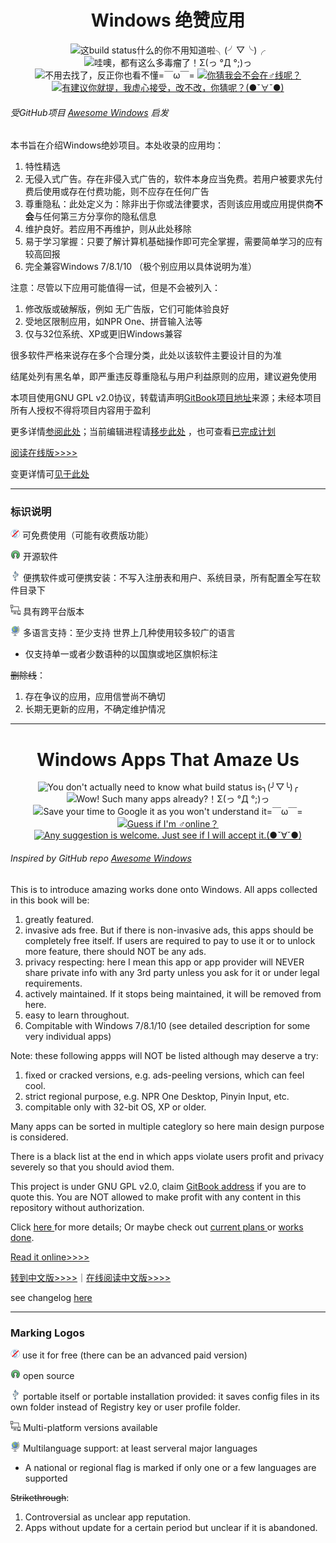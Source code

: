 <h1 align="center">Windows 绝赞应用</h1>

<p align="center">
<img src="https://img.shields.io/badge/build-passing-green.svg" title="这build status什么的你不用知道啦╮(╯▽╰)╭" />
<img src="https://img.shields.io/badge/%E5%BA%94%E7%94%A8%E6%80%BB%E6%95%B0-275-blue.svg" title="哇噢，都有这么多毒瘤了！Σ(っ °Д °;)っ" /> <img src="https://img.shields.io/badge/%E5%8D%8F%E8%AE%AE-GPL%20v2.0-red.svg" title="不用去找了，反正你也看不懂=￣ω￣=" />
<a href="https://t.me/EMLVIRUS" target="_blank">
<img src="https://img.shields.io/badge/☎️联系-telegram-ff69b4.svg" title="你猜我会不会在♂线呢？"/>
</a>
<a href="https://github.com/EMLVIRUS/Amazing-Windows-Apps/issues" target="_blank">
<img src="https://img.shields.io/github/issues/EMLVIRUS/Amazing-Windows-Apps.svg" title="有建议你就提，我虚心接受，改不改，你猜呢？(●ˇ∀ˇ●)"/>
</a>
</p>

###### 受GitHub项目 [Awesome Windows](https://github.com/Awesome-Windows/Awesome) 启发

本书旨在介绍Windows绝妙项目。本处收录的应用均：

1. 特性精选
2. 无侵入式广告。存在非侵入式广告的，软件本身应当免费。若用户被要求先付费后使用或存在付费功能，则不应存在任何广告
3. 尊重隐私：此处定义为：除非出于你或法律要求，否则该应用或应用提供商**不会**与任何第三方分享你的隐私信息
4. 维护良好。若应用不再维护，则从此处移除
5. 易于学习掌握：只要了解计算机基础操作即可完全掌握，需要简单学习的应有较高回报
6. 完全兼容Windows 7/8.1/10 （极个别应用以具体说明为准）

注意：尽管以下应用可能值得一试，但是不会被列入：

1. 修改版或破解版，例如 无广告版，它们可能体验良好
2. 受地区限制应用，如NPR One、拼音输入法等
3. 仅与32位系统、XP或更旧Windows兼容

很多软件严格来说存在多个合理分类，此处以该软件主要设计目的为准

结尾处列有黑名单，即严重违反尊重隐私与用户利益原则的应用，建议避免使用

本项目使用GNU GPL v2.0协议，转载请声明[GitBook项目地址](https://www.gitbook.com/book/emlvirus/windows-apps-that-amaze-us)来源；未经本项目所有人授权不得将项目内容用于盈利

更多详情[参阅此处](https://github.com/EMLVIRUS/Amazing-Windows-Apps/wiki)；当前编辑进程请[移步此处](https://github.com/EMLVIRUS/Amazing-Windows-Apps/issues?utf8=✓&q=label%3Aaccepted) ，也可查看[已完成计划](https://github.com/EMLVIRUS/Amazing-Windows-Apps/issues?utf8=✓&q=label%3Adone )

[阅读在线版&gt;&gt;&gt;&gt;](https://www.gitbook.com/read/book/emlvirus/windows-apps-that-amaze-us)

变更详情可[见于此处](https://github.com/EMLVIRUS/Amazing-Windows-Apps/commits/master)

---

### 标识说明

![](/assets/图片2.png) 可免费使用（可能有收费版功能）

![](/assets/open-source-icon.png) 开源软件

![](/assets/usb.png) 便携软件或可便携安装：不写入注册表和用户、系统目录，所有配置全写在软件目录下

![](/assets/multi_platform.png) 具有跨平台版本

![](/assets/earth-globe.png) 多语言支持：至少支持 世界上几种使用较多较广的语言

* 仅支持单一或者少数语种的以国旗或地区旗帜标注

~~删除线~~：

1. 存在争议的应用，应用信誉尚不确切
2. 长期无更新的应用，不确定维护情况

---

<h1 align="center">Windows Apps That Amaze Us</h1>

<p align="center">
<img src="https://img.shields.io/badge/build-passing-green.svg" title="You don't actually need to know what build status is╮(╯▽╰)╭" />
<img src="https://img.shields.io/badge/apps%20count-275-blue.svg" title="Wow! Such many apps already?！Σ(っ °Д °;)っ" />
<img src="https://img.shields.io/badge/lisence-GPL%20v2.0-red.svg" title="Save your time to Google it as you won't understand it=￣ω￣=" />
<a href="https://t.me/EMLVIRUS" target="_blank">
<img src="https://img.shields.io/badge/☎️contact-telegram-ff69b4.svg" title="Guess if I'm ♂online？"/>
</a>
<a href="https://github.com/EMLVIRUS/Amazing-Windows-Apps/issues" target="_blank">
<img src="https://img.shields.io/github/issues/EMLVIRUS/Amazing-Windows-Apps.svg" title="Any suggestion is welcome. Just see if I will accept it.(●ˇ∀ˇ●)"/>
</a>
</p>

###### Inspired by GitHub repo [Awesome Windows](https://github.com/Awesome-Windows/Awesome)

This is to introduce amazing works done onto Windows. All apps collected in this book will be:

1. greatly featured.
2. invasive ads free. But if there is non-invasive ads, this apps should be completely free itself. If users are required to pay to use it or to unlock more feature, there should NOT be any ads.
3. privacy respecting: here I mean this app or app provider will NEVER share private info with any 3rd party unless you ask for it or under legal requirements.
4. actively maintained. If it stops being maintained, it will be removed from here.
5. easy to learn throughout.
6. Compitable with Windows 7/8.1/10 \(see detailed description for some very individual apps\)

Note: these following appps will NOT be listed although may deserve a try:

1. fixed or cracked versions, e.g. ads-peeling versions, which can feel cool.
2. strict regional purpose, e.g. NPR One Desktop, Pinyin Input, etc.
3. compitable only with 32-bit OS, XP or older.

Many apps can be sorted in multiple categlory so here main design purpose is considered.

There is a black list at the end in which apps violate users profit and privacy severely so that you should aviod them.

This project is under GNU GPL v2.0, claim [GitBook address](https://www.gitbook.com/book/emlvirus/windows-apps-that-amaze-us) if you are to quote this. You are NOT allowed to make profit with any content in this repository without authorization.

Click [here ](https://github.com/EMLVIRUS/Amazing-Windows-Apps/wiki)for more details; Or maybe check out [current plans ](https://github.com/EMLVIRUS/Amazing-Windows-Apps/issues?utf8=✓&q=label%3Aaccepted)or [works done](https://github.com/EMLVIRUS/Amazing-Windows-Apps/issues?utf8=✓&q=label%3Adone).

[Read it online&gt;&gt;&gt;&gt;](https://www.gitbook.com/read/book/emlvirus/windows-apps-that-amaze-us)

[转到中文版&gt;&gt;&gt;&gt;](https://github.com/EMLVIRUS/Amazing-Windows-Apps-Zh-CN)｜[在线阅读中文版&gt;&gt;&gt;&gt;](https://www.gitbook.com/read/book/emlvirus/amazing-windows-apps-zh-cn)

see changelog [here](https://github.com/EMLVIRUS/Amazing-Windows-Apps/commits/master)

---

### Marking Logos

![](/assets/图片2.png) use it for free \(there can be an advanced paid version\)

![](/assets/open-source-icon.png) open source

![](/assets/usb.png) portable itself or portable installation provided: it saves config files in its own folder instead of Registry key or user profile folder.

![](/assets/multi_platform.png) Multi-platform versions available

![](/assets/earth-globe.png) Multilanguage support: at least serveral major languages

* A national or regional flag is marked if only one or a few languages are supported

~~Strikethrough~~:

1. Controversial as unclear app reputation.
2. Apps without update for a certain period but unclear if it is abandoned.
